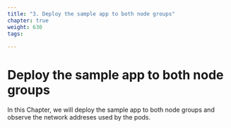```yaml
---
title: "3. Deploy the sample app to both node groups"
chapter: true
weight: 630
tags:
 
---
```


# Deploy the sample app to both node groups 

In this Chapter, we will deploy the sample app to both node groups and observe the network addreses used by the pods.

